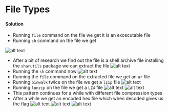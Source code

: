 # File Types

#### Solution
- Running ```file``` command on the file we get it is an excecutable file
- Running ```sh``` command on the file we get
  
![alt text](https://github.com/Apetun/CryptoniteSTP/blob/main/picoGym/File%20Types/Screenshot%202023-11-04%20000807.png)
- After a bit of research we find out the file is a shell archive file installing the ```sharutils``` package we can extract the file
![alt text](https://github.com/Apetun/CryptoniteSTP/blob/main/picoGym/File%20Types/Screenshot%202023-11-04%20000854.png)
- Running the ```sh``` command now
![alt text](https://github.com/Apetun/CryptoniteSTP/blob/main/picoGym/File%20Types/Screenshot%202023-11-04%20000948.png)
- Running the ```file``` command on the extracted file we get an ```ar``` file
- Running ```binwalk``` twice on the file we get a ```lzip``` file
![alt text](https://github.com/Apetun/CryptoniteSTP/blob/main/picoGym/File%20Types/Screenshot%202023-11-04%20003734.png)
- Running ```lunzip``` on the file we get a ```LZ4``` file
![alt text](https://github.com/Apetun/CryptoniteSTP/blob/main/picoGym/File%20Types/Screenshot%202023-11-04%20003755.png)
![alt text](https://github.com/Apetun/CryptoniteSTP/blob/main/picoGym/File%20Types/Screenshot%202023-11-04%20003819.png)
- This pattern continues for a while with different file compression types
- After a while we get an encoded hex file which when decoded gives us the flag
![alt text](https://github.com/Apetun/CryptoniteSTP/blob/main/picoGym/File%20Types/Screenshot%202023-11-04%20003838.png)
![alt text](https://github.com/Apetun/CryptoniteSTP/blob/main/picoGym/File%20Types/Screenshot%202023-11-04%20003859.png)
![alt text](https://github.com/Apetun/CryptoniteSTP/blob/main/picoGym/File%20Types/Screenshot%202023-11-04%20003926.png)
